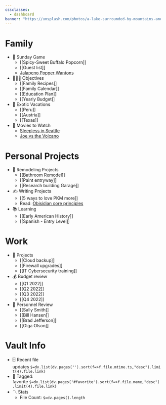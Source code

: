 ```yaml
---
cssclasses:
  - dashboard
banner: "https://unsplash.com/photos/a-lake-surrounded-by-mountains-and-trees-under-a-cloudy-sky-q_kmIm1TpVU"
---
```

# Family

- 🏈 Sunday Game
    - [[Spicy-Sweet Buffalo Popcorn]]
    - [[Guest list]]
    - [Jalapeno Popper Wantons](https://www.allrecipes.com/recipe/166991/jalapeno-popper-wontons/)
- 👨‍👩‍👦 Objectives
    - [[Family Recipes]]
    - [[Family Calendar]]
    - [[Education Plan]]
    - [[Yearly Budget]]
- 🌅 Exotic Vacations
    - [[Peru]]
    - [[Austria]]
    - [[Texas]]
- 🎥 Movies to Watch
    - [Sleepless in Seattle](https://www.imdb.com/title/tt0108160/)
    - [Joe vs the Volcano](https://www.imdb.com/title/tt0099892/)

# Personal Projects

- 🏡 Remodeling Projects
    - [[Bathroom Remodel]]
    - [[Paint entryway]]
    - [[Research building Garage]]
- ✍️ Writing Projects
    - [[5 ways to love PKM more]]
    - Read: [Obisidian core principles](https://tfthacker.medium.com/obsidian-understanding-its-core-design-principles-7f3fafbd6e36)
- 📚 Learning
    - [[Early American History]]
    - [[Spanish - Entry Level]]

# Work

- 💼 Projects
    - [[Cloud backup]]
    - [[Firewall upgrades]]
    - [[IT Cybersecurity training]]
- 💰 Budget review
    - [[Q1 2022]]
    - [[Q2 2022]]
    - [[Q3 2022]]
    - [[Q4 2022]]
- 👥 Personnel Review
    - [[Sally Smith]]
    - [[Bill Hansen]]
    - [[Brad Jefferson]]
    - [[Olga Olson]]

# Vault Info

- 🗄️ Recent file updates `$=dv.list(dv.pages('').sort(f=>f.file.mtime.ts,"desc").limit(4).file.link)`
- 🔖 Tagged: favorite `$=dv.list(dv.pages('#favorite').sort(f=>f.file.name,"desc").limit(4).file.link)`
- 〽️ Stats
    - File Count: `$=dv.pages().length`